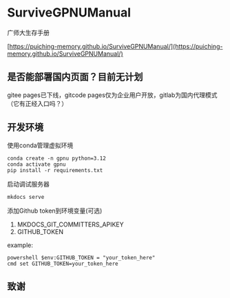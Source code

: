 # SurviveGPNUManual

广师大生存手册

[https://puiching-memory.github.io/SurviveGPNUManual/](https://puiching-memory.github.io/SurviveGPNUManual/)

## 是否能部署国内页面？目前无计划

gitee pages已下线，gitcode pages仅为企业用户开放，gitlab为国内代理模式（它有正经入口吗？）

## 开发环境

使用conda管理虚拟环境

```
conda create -n gpnu python=3.12
conda activate gpnu
pip install -r requirements.txt
```

启动调试服务器

```
mkdocs serve
```

添加Github token到环境变量(可选)

1. MKDOCS_GIT_COMMITTERS_APIKEY
2. GITHUB_TOKEN

example:
```
powershell $env:GITHUB_TOKEN = "your_token_here"
cmd set GITHUB_TOKEN=your_token_here
```

## 致谢
